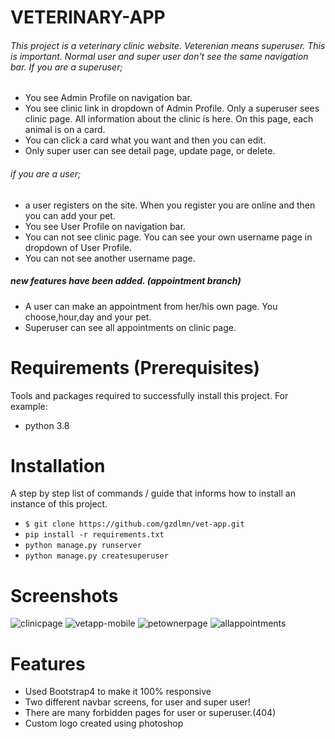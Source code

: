 # VETERINARY-APP
###### This project is a veterinary clinic website. Veterenian means superuser. This is important. Normal user and super user don't see the same navigation bar. If you are a superuser; 
* You see Admin Profile on navigation bar. 
* You see clinic link in dropdown of Admin Profile. Only a superuser sees clinic page. All information about the clinic is here. On this page, each animal is on a card.
* You can click a card what you want and then you can edit.
* Only super user can see detail page, update page, or delete.
###### if you are a user;
* a user registers on the site. When you register you are online and then you can add your pet.
* You see User Profile on navigation bar.
* You can not see clinic page. You can see your own username page in dropdown of User Profile.
* You can not see another username page.
##### new features have been added. (appointment branch)
* A user can make an appointment from her/his own page. You choose,hour,day and your pet.
* Superuser can see all appointments on clinic page.
  

# Requirements (Prerequisites)
Tools and packages required to successfully install this project. For example:
* python 3.8

# Installation
A step by step list of commands / guide that informs how to install an instance of this project.
* ` $ git clone https://github.com/gzdlmn/vet-app.git `
* ` pip install -r requirements.txt `
* ` python manage.py runserver `
* ` python manage.py createsuperuser `

# Screenshots
![clinicpage](https://user-images.githubusercontent.com/85527587/153683078-d5f0050c-98f7-4c93-b521-c8d07d5366b4.png)
![vetapp-mobile](https://user-images.githubusercontent.com/85527587/153684348-b453cd8c-121a-4064-9bdb-661486ee0cb1.png)
![petownerpage](https://user-images.githubusercontent.com/85527587/153848716-7768c2a8-2bd7-4e9e-9146-32e8c680c771.png)
![allappointments](https://user-images.githubusercontent.com/85527587/153848741-609eea36-6a65-45cb-94fd-68323f2bcdfd.png)


# Features

* Used Bootstrap4 to make it 100% responsive
* Two different navbar screens, for user and super user!
* There are many forbidden pages for user or superuser.(404)
* Custom logo created using photoshop




